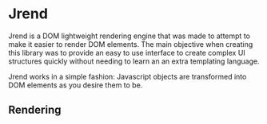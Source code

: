 # Jrend
Jrend is a DOM lightweight rendering engine that was made to attempt to make it easier to render DOM elements. The main objective when creating this library was to provide an easy to use interface to create complex UI structures quickly without needing to learn an an extra templating language.

Jrend works in a simple fashion: Javascript objects are transformed into DOM elements as you desire them to be.

## Rendering
